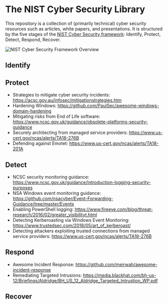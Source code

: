 # The NIST Cyber Security Library
This repository is a collection of (primarily technical) cyber security resources such as articles, white papers, and presentations. It is structured by the five stages of the [NIST Cyber Security framework](https://www.nist.gov/cyberframework): Identify, Protect, Detect, Respond, Recover.

![NIST Cyber Security Framework Overview](https://i.imgur.com/VSLgKPZ.png)
## Identify
## Protect
* Strategies to mitigate cyber security incidents: https://acsc.gov.au/infosec/mitigationstrategies.htm
* Hardening Windows: https://github.com/PaulSec/awesome-windows-domain-hardening
* Mitigating risks from End of Life software: https://www.ncsc.gov.uk/guidance/obsolete-platforms-security-guidance
* Securely architecting from managed service providers: https://www.us-cert.gov/ncas/alerts/TA18-276B
* Defending against Emotet: https://www.us-cert.gov/ncas/alerts/TA18-201A
## Detect
* NCSC security monitoring guidance: https://www.ncsc.gov.uk/guidance/introduction-logging-security-purposes
* NSA Windows event monitoring guidance: https://github.com/nsacyber/Event-Forwarding-Guidance/tree/master/Events
* Enabling PowerShell logging: https://www.fireeye.com/blog/threat-research/2016/02/greater_visibilityt.html
* Detecting Kerberoasting via Windows Event Monitoring: https://www.trustedsec.com/2018/05/art_of_kerberoast/
* Detecting attackers exploiting trusted connections from managed service providers: https://www.us-cert.gov/ncas/alerts/TA18-276B
## Respond
* Awesome Incident Response: https://github.com/meirwah/awesome-incident-response
* Remediating Targeted Intrusions: https://media.blackhat.com/bh-us-12/Briefings/Aldridge/BH_US_12_Aldridge_Targeted_Intrustion_WP.pdf
## Recover
